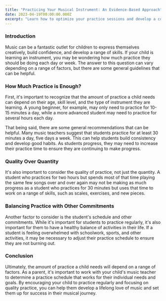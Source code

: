 ```yaml
---
title: "Practicing Your Musical Instrument: An Evidence-Based Approach"
date: 2023-04-19T00:00:00.000Z
excerpt: "Learn how to optimize your practice sessions and develop a consistent routine to improve your musical skills effectively."
---
```


### Introduction

Music can be a fantastic outlet for children to express themselves creatively, build confidence, and develop a range of skills. If your child is learning an instrument, you may be wondering how much practice they should be doing each day or week. The answer to this question can vary depending on a range of factors, but there are some general guidelines that can be helpful.

### How Much Practice is Enough?

First, it's important to recognize that the amount of practice a child needs can depend on their age, skill level, and the type of instrument they are learning. A young beginner, for example, may only need to practice for 10-15 minutes a day, while a more advanced student may need to practice for several hours each day.

That being said, there are some general recommendations that can be helpful. Many music teachers suggest that students practice for at least 30 minutes a day, five days a week. This can help students build consistency and develop good habits. As students progress, they may need to increase their practice time to ensure they are continuing to make progress.

### Quality Over Quantity

It's also important to consider the quality of practice, not just the quantity. A student who practices for two hours but spends most of that time playing the same few songs over and over again may not be making as much progress as a student who practices for 30 minutes but uses that time to work on a range of skills, such as scales, exercises, and new pieces.

### Balancing Practice with Other Commitments

Another factor to consider is the student's schedule and other commitments. While it's important for students to practice regularly, it's also important for them to have a healthy balance of activities in their life. If a student is feeling overwhelmed with schoolwork, sports, and other activities, it may be necessary to adjust their practice schedule to ensure they are not burning out.

### Conclusion

Ultimately, the amount of practice a child needs will depend on a range of factors. As a parent, it's important to work with your child's music teacher to determine a practice schedule that works for their individual needs and goals. By encouraging your child to practice regularly and focusing on quality practice, you can help them develop a lifelong love of music and set them up for success in their musical journey.
